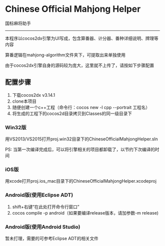 # Chinese Official Mahjong Helper
国标麻将助手

-----------------------
本程序以cocos2dx引擎为UI写成，包含算番器、计分器、番种详细说明、牌理等内容

算番逻辑在mahjong-algorithm文件夹下，可提取出来单独使用

由于cocos2dx引擎自身的源码较为庞大，这里就不上传了，请按如下步骤配置

## 配置步骤 ##
1. 下载cocos2dx v3.14.1
2. clone本项目
3. 随便创建一个c++工程（命令行：cocos new -l cpp --portrait 工程名）
4. 将生成的工程下的cocos2d目录拷贝到Classes的同一级目录下

### Win32版 ###
用VS2013/VS2015打开proj.win32目录下的ChineseOfficialMahjongHelper.sln

PS: 当第一次编译完成后，可以将引擎相关的项目都卸载了，以节约下次编译的时间

### iOS版 ###
用xcode打开proj.ios_mac目录下的ChineseOfficialMahjongHelper.xcodeproj

### Android版(使用Eclipse ADT) ###
1. shift+右键“在此处打开命令行窗口”
2. cocos compile -p android（如果要编译release版本，请加参数-m release)

### Android版(使用Android Studio) ###
暂未打理，需要的可参考Eclipse ADT的相关文件
